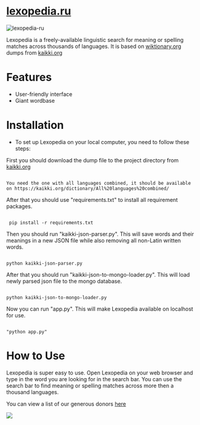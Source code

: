 # [lexopedia.ru](https://lexopedia.ru)

![lexopedia-ru](https://github.com/chepalgsh/lexopedia/assets/67635401/97d259ba-e59b-4cd5-9d0f-0b222e7753fc)


Lexopedia is a freely-available linguistic search for meaning or spelling matches across thousands of languages. It is based on [wiktionary.org](https://www.wiktionary.org) dumps from [kaikki.org](https://kaikki.org)

# Features
* User-friendly interface
* Giant wordbase

# Installation
* To set up Lexopedia on your local computer, you need to follow these steps:

First you should download the dump file to the project directory from [kaikki.org](https://kaikki.org)

```

You need the one with all languages combined, it should be available on https://kaikki.org/dictionary/All%20languages%20combined/

```

After that you should use "requirements.txt" to install all requirement packages.

```

 pip install -r requirements.txt

```

Then you should run "kaikki-json-parser.py". This will save words and their meanings in a new JSON file while also removing all non-Latin written words.

```

python kaikki-json-parser.py

```

After that you should run "kaikki-json-to-mongo-loader.py". This will load newly parsed json file to the mongo database.

```

python kaikki-json-to-mongo-loader.py

```

Now you can run "app.py". This will make Lexopedia available on localhost for use.

```

"python app.py"

```

# How to Use
Lexopedia is super easy to use. Open Lexopedia on your web browser and type in the word you are looking for in the search bar. You can use the search bar to find meaning or spelling matches across more then a thousand languages.

You can view a list of our generous donors [here](https://lexopedia.ru/patrons)

<a href="https://www.buymeacoffee.com/lexopedia"><img src="https://img.buymeacoffee.com/button-api/?text=Buy us a pizza!&emoji=🍕&slug=lexopedia&button_colour=800000&font_colour=ffffff&font_family=Comic&outline_colour=ffffff&coffee_colour=FFDD00" /></a>
